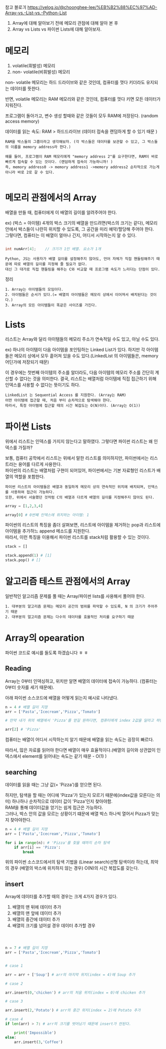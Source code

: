 참고 블로긔 https://velog.io/@choonghee-lee/%EB%B2%88%EC%97%AD-Array-vs.-List-vs.-Python-List  


1. Array에 대해 알아보기 전에 메모리 관점에 대해 알아 본 후
2. Array vs Lists vs 파이썬 Lists에 대해 알아보자.  

# 메모리
1. volatile(휘발성) 메모리
2. non- volatile(비휘발성) 메모리  

non- volatile 메모리는 하드 드라이브와 같은 것인데, 컴퓨터를 껏다 키더라도 유지되는 데이터를 뜻한다.  

반면, volatile 메모리는 RAM 메모리와 같은 것인데, 컴퓨터를 껏다 키면 모든 데이터가 지워진다.  

프로그램이 돌아가고, 변수 생성 할때와 같은 것들이 모두 RAM에 저장된다.  (random access memory)

데이터를 읽는 속도: RAM > 하드드라이브 (데이터 접속을 랜덤하게 할 수 있기 때문 )
```
RAM을 박스들의 그룹이라고 생각해보자. (각 박스들은 데이터를 보관할 수 있고, 그 박스들의 이름을 memory address라 한다.)

예를 들어, 프로그램이 RAM 메모리에게 "memory address 2"를 요구한다면, RAM이 바로 빠르게 접속할 수 있는 것이다. (랜덤하게 접속이 가능하니까! )
즉, memory address0 -> memory address1 ->memory address2 순차적으로 가는게 아니라 바로 2로 갈 수 있다.


```
# 메모리 관점에서의 Array

배열을 만들 때, 컴퓨터에게 이 배열의 길이를 알려주어야 한다.  

ex) (박스 = 아이템)
    4개의 박스 크기의 배열을 만드려면(박스의 크기는 같다), 메모리 안에서 박스들이 나란히 위치할 수 있도록, 그 공간을 미리 예약/할당해 주어야 한다.  
    그렇다면, 컴퓨터는 이 배열이 얼마나 긴지, 어디서 시작하는지 알 수 있다. 
``` C

int numArr[4];    // 크기가 1인 배열. 요소가 1개
```
```
Python, JS는 사용자가 배열 길이를 설정해주지 않아도, 언어 자체가 직접 핸들링해주기 때문에 따로 배열의 길이를 지정해 줄 필요가 없다.  
대신 그 대가로 직접 핸들링을 해주는 C와 비교할 때 프로그램 속도가 느리다는 단점이 있다.

```
정리  
```
1. Array는 아이템들의 모임이다.
2. 아이템들은 순서가 있다.(= 배열의 아이템들은 메모리 상에서 이어져서 배치된다는 것이다.)
3. Array의 모든 아이템들이 똑같은 사이즈를 가진다.
```

# Lists
리스트는 Array와 달리 아이템들의 메모리 주소가 연속적일 수도 있고, 아닐 수도 있다.  

ex) 하나의 아이템이 다음 아이템을 포인팅하는 Linked List가 있다. 
하지만 각 아이템들은 메모리 상에서 모두 흩어져 있을 수도 있다.(LinkedList 의 아이템들은, memory 어딘가에 저장되기 때문) 

이 경우에는 첫번째 아이템의 주소를 알더라도,  다음 아이템의 메모리 주소를 간단히 계산할 수 없다는 것을 의미한다. 
결국, 리스트는 배열처럼 아이템에 직접 접근하기 위해 인덱스를 사용할 수 없다는 뜻이기도 하다.  
```
LinkedList 는 Sequential Access 를 지원한다. (Array는 RAM)
어떤 아이템에 접근할 때, 처음 부터 순차적으로 탐색해야 한다.
따라서, 특정 아이템에 접근할 때의 시간 복잡도는 O(N)이다. (Array는 O(1))
```
# 파이썬 Lists
위에서 리스트는 인덱스를 가지지 않는다고 말하였다. 그렇다면 파이썬 리스트는 왜 인덱스를 가질까?  

보통, 컴퓨터 공학에서 리스트는 위에서 말한 리스트를 의미하지만, 파이썬에서는 리스트라는 용어를 다르게 사용한다.  
파이썬의 리스트는 배열처럼 구현이 되어있어, 파이썬에서는 기본 자료형인 리스트가 배열의 역할을 포함한다.
```
파이썬 리스트의 아이템들은 배열과 동일하게 메모리 상의 연속적인 위치에 배치되며, 인덱스를 사용하여 접근이 가능하다.  
또한, 위에서 서술했던 것처럼 C의 배열과 다르게 배열의 길이를 지정해주지 않아도 된다.
```  
```python
array = [1,2,3,4]

array[0] # 0번째 인덱스에 위치하는 아이템: 1

```
파이썬의 리스트의 특징을 좀더 살펴보면, 리스트에 아이템을 제거하는 pop과 리스트에 아이템을 추가하느 append 메소드를 지원한다.  
따라서, 이런 특징을 이용해서 파이썬 리스트를 stack처럼 활용할 수 있는 것이다.
``` python
stack = []

stack.append(1) # [1]
stack.pop() # []
```
# 알고리즘 테스트 관점에서의 Array

일반적인 알고리즘 문제를 풀 때는 Array/파이썬 lists를 사용해서 풀어야 한다.
```
1. 대부분의 알고리즘 문제는 메모리 공간의 범위를 파악할 수 있도록, N 의 크기가 주어주기 때문
2. 대부분의 얼고리즘 문제는 다수의 데이터를 효율적인 처리를 요구하기 때문 

```
# Array의 opearation
파이썬 코드로 예시를 들도록 하겠습니다 ㅎ ㅎ
##  Reading

Array는 0부터 인덱싱하고, 위치만 알면 배열의 데이터에 접속이 가능하다. (컴퓨터는 0부터 숫자를 세기 때문에).  

아래 파이썬 소스코드에 배열을 어떻게 읽는지 예시로 나타냈다.
``` python
n = 4 # 배열 길이 지정
arr = ['Pasta','Icecream','Pizza','Tomato']

# 만약 내가 위의 배열에서 'Pizza'를 얻길 원하다면, 컴퓨터에게 index 2값을 달라고 하면 됨

arr[2] # 'Pizza'
```
컴퓨터는 배열이 어디서 시작하는지 알기 때문에 배열을 읽는 속도는 굉장히 빠르다.  

따라서, 많은 자료를 읽어야 한다면 배열이 매우 효율적이다.(배열의 길이와 상관없이 인덱스에서 element를 읽어내는 속도는 같기 때문 - O(1) )

## searching

데이터를 읽을 때는 그냥 값(= 'Pizza')를 얻으면 된다.  

하지만, 탐색을 할 때는 어디에 'Pizza'가 있는지 모르기 때문에(index값을 모른다는 의미)  하나하나 순차적으로 데이터 값이 'Pizza'인지 찾아야함.  
RAM을 통해 데이터값을 얻기는 쉽게 접근은 가능하다.  
그러나, 박스 안의 값을 모르는 상황이기 떄문에 배열 박스 하나씩 열어서 Pizza가 맞는지 찾아야한다.  

``` python
n = 4 # 배열 길이 지정
arr = ['Pasta','Icecream','Pizza','Tomato']

for i in range(n): # 'Pizza'를 찾을 때까지 순차 탐색
    if arr[i] == 'Pizza':
        break
```
위의 파이썬 소스코드에서의 탐색 기법을 (Linear search)선형 탐색이라 하는데,
최악의 경우 (배열의 박스에 위치하지 않는 경우) O(N)의 시간 복잡도를 갖는다.   

## insert

Array에 데이터를 추가할 때의 경우는 크게 4가지 경우가 있다.  

1. 배열의 맨 뒤에 데이터 추가
2. 배열의 맨 앞에 데이터 추가
3. 배열의 중간에 데이터 추가
4. 배열의 크기를 넘어설 경우 데이터 추가할 경우

``` python



n = 7 # 배열 길이 지정
arr = ['Pasta','Icecream','Pizza','Tomato']


# case 1

arr = arr + ['Soup'] # arr의 마지막 위치(index = 4)에 Soup 추가

# case 2

arr.insert(0,'chicken') # arr의 처음 위치(index = 0)에 chicken 추가

# case 3

arr.insert(2,'Potato') # arr의 중간 위치(index = 2)에 Potato 추가

# case 4
if len(arr) > 7: # arr의 크기를 벗어났기 때문에 insert가 안된다.

    print('Impossible')
else:
    arr.insert(3,'Coffee')


```
